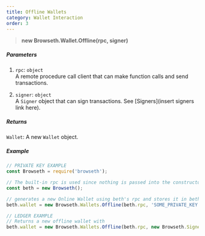 ```yaml
---
title: Offline Wallets
category: Wallet Interaction
order: 3
---
```


> **new Browseth.Wallet.Offline(rpc, signer)**

##### Parameters

1.  `rpc`: `object`<br> A remote procedure call client that can make function calls and
    send transactions.<br>

2.  `signer`: `object`<br> A `Signer` object that can sign transactions. See [Signers](insert signers link here).

##### Returns

`Wallet`: A new `Wallet` object.

##### Example

```javascript
// PRIVATE KEY EXAMPLE
const Browseth = require('browseth');

// The built-in rpc is used since nothing is passed into the constructor
const beth = new Browseth();

// generates a new Online Wallet using beth's rpc and stores it in beth's wallet.
beth.wallet = new Browseth.Wallets.Offline(beth.rpc, 'SOME_PRIVATE_KEY');
```

```javascript
// LEDGER EXAMPLE
// Returns a new offline wallet with 
beth.wallet = new Browseth.Wallets.Offline(beth.rpc, new Browseth.Signers.Ledger());
```
